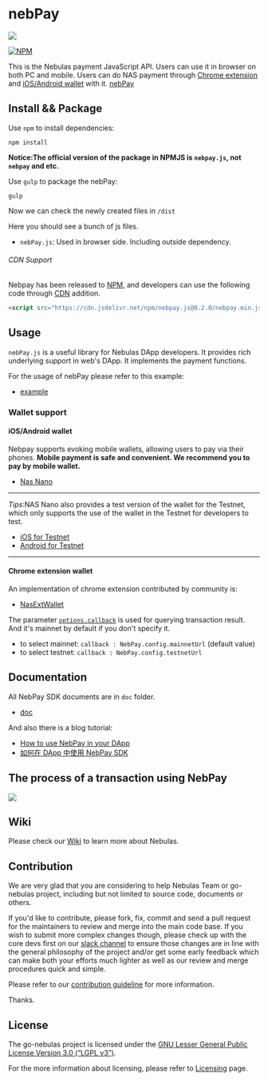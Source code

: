 # nebPay

[![](https://data.jsdelivr.com/v1/package/npm/nebpay.js/badge)](https://www.jsdelivr.com/package/npm/nebpay.js)

[![NPM](https://nodei.co/npm/nebpay.js.png)](https://nodei.co/npm/nebpay.js/)

This is the Nebulas payment JavaScript API. Users can use it in browser on both PC and mobile. Users can do NAS payment through [Chrome extension](https://chrome.google.com/webstore/detail/nasextwallet/gehjkhmhclgnkkhpfamakecfgakkfkco) and [iOS/Android wallet]((https://nano.nebulas.io/)) with it. [nebPay](https://github.com/nebulasio/nebPay)


## Install && Package

Use `npm` to install dependencies:

```
npm install
```

 **Notice:The official version of the package in NPMJS is `nebpay.js`, not `nebpay` and etc.**


Use `gulp` to package the nebPay:

```
gulp
```

Now we can check the newly created files in `/dist`

Here you should see a bunch of js files. 

 * `nebPay.js`: Used in browser side. Including outside dependency.

###### CDN Support
Nebpay has been released to [NPM](https://www.npmjs.com/package/nebpay.js), and developers can use the following code through [CDN](https://www.jsdelivr.com/package/npm/nebpay.js) addition.

```html
<script src="https://cdn.jsdelivr.net/npm/nebpay.js@0.2.0/nebpay.min.js"></script>
```

## Usage

`nebPay.js` is a useful library for Nebulas DApp developers. It provides rich underlying support in web's DApp. It implements the payment functions.

For the usage of nebPay please refer to this example:

* [example](examples/example.html) 

### Wallet support

#### iOS/Android wallet
Nebpay supports evoking mobile wallets, allowing users to pay via their phones. **Mobile payment is safe and convenient. We recommend you to pay by mobile wallet.**

* [Nas Nano](https://nano.nebulas.io/)

***
*Tips*:NAS Nano also provides a test version of the wallet for the Testnet, which only supports the use of the wallet in the Testnet for developers to test.

- [iOS for Testnet](itms-services://?action=download-manifest&url=https://testnet.nebulas.io/static/wallet/ios/NASnano.plist)
- [Android for Testnet](https://testnet.nebulas.io/static/wallet/android/nas-nano-Testnet-v1.2.2.apk)

***

#### Chrome extension wallet

An implementation of chrome extension contributed by community is:

* [NasExtWallet](https://chrome.google.com/webstore/detail/nasextwallet/gehjkhmhclgnkkhpfamakecfgakkfkco)

The parameter [`options.callback`](/doc/NebPay_Introduction.md#options) is used for querying transaction result. And it's mainnet by default if you don't specify it. 

* to select mainnet: `callback : NebPay.config.mainnetUrl` (default value)
* to select testnet: `callback : NebPay.config.testnetUrl` 

## Documentation

All NebPay SDK documents are in `doc` folder.

* [doc](/doc)

And also there is a blog tutorial:

* [How to use NebPay in your DApp](https://medium.com/nebulasio/how-to-use-nebpay-in-your-dapp-8e785e560fbb)
* [如何在 DApp 中使用 NebPay SDK](https://blog.csdn.net/ycyzyp/article/details/80261142)

## The process of a transaction using NebPay
![](doc/flow_chart.png)

## Wiki

Please check our [Wiki](https://github.com/nebulasio/wiki) to learn more about Nebulas.

## Contribution

We are very glad that you are considering to help Nebulas Team or go-nebulas project, including but not limited to source code, documents or others.

If you'd like to contribute, please fork, fix, commit and send a pull request for the maintainers to review and merge into the main code base. If you wish to submit more complex changes though, please check up with the core devs first on our [slack channel](http://nebulasio.herokuapp.com) to ensure those changes are in line with the general philosophy of the project and/or get some early feedback which can make both your efforts much lighter as well as our review and merge procedures quick and simple.

Please refer to our [contribution guideline](https://github.com/nebulasio/wiki/blob/master/contribute.md) for more information.

Thanks.

## License

The go-nebulas project is licensed under the [GNU Lesser General Public License Version 3.0 (“LGPL v3”)](https://www.gnu.org/licenses/lgpl-3.0.en.html).

For the more information about licensing, please refer to [Licensing](https://github.com/nebulasio/wiki/blob/master/licensing.md) page.

